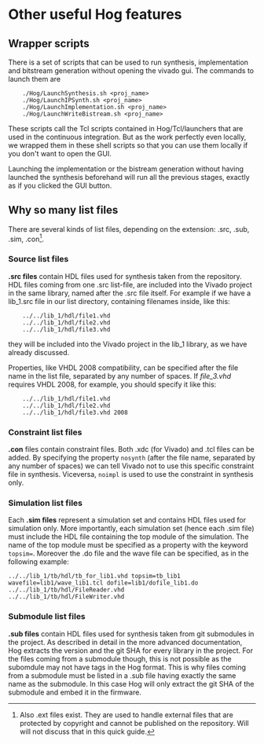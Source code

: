# Other useful Hog features

## Wrapper scripts

There is a set of scripts that can be used to run synthesis, implementation and bitstream generation without opening the vivado gui. The commands to launch them are

```console
	./Hog/LaunchSynthesis.sh <proj_name>
	./Hog/LaunchIPSynth.sh <proj_name>	
	./Hog/LaunchImplementation.sh <proj_name>
	./Hog/LaunchWriteBistream.sh <proj_name>
```

These scripts call the Tcl scripts contained in Hog/Tcl/launchers that are used in the continuous integration. But as the work perfectly even locally, we wrapped them in these shell scripts so that you can use them locally if you don't want to open the GUI.

Launching the implementation or the bistream generation without having launched the synthesis beforehand will run all the previous stages, exactly as if you clicked the GUI button.

## Why so many list files
There are several kinds of list files, depending on the extension: .src, .sub, .sim, .con[^4].
[^4]: Also .ext files exist. They are used to handle external files that are protected by copyright and cannot be published on the repository. Will will not discuss that in this quick guide.

### Source list files
**.src files** contain HDL files used for synthesis taken from the repository. HDL files coming from one .src list-file, are  included into the Vivado project in the same library, named after the .src file itself. For example if we have a lib_1.src file in our list directory, containing filenames inside, like this:

```
    ../../lib_1/hdl/file1.vhd
    ../../lib_1/hdl/file2.vhd
    ../../lib_1/hdl/file3.vhd
```

they will be included into the Vivado project in the lib_1 library, as we have already discussed.

Properties, like VHDL 2008 compatibility, can be specified after the file name in the list file, separated by any number of spaces. If _file_3.vhd_  requires VHDL 2008, for example, you should specify it like this:

```
    ../../lib_1/hdl/file1.vhd 
    ../../lib_1/hdl/file2.vhd
    ../../lib_1/hdl/file3.vhd 2008
```

### Constraint list files
**.con** files contain constraint files. Both .xdc (for Vivado) and .tcl files can be added. By specifying the property `nosynth` (after the file name, separated by any number of spaces) we can tell Vivado not to use this specific constraint file in synthesis. Viceversa, `noimpl` is used to use the constraint in synthesis only. 


### Simulation list files
Each **.sim files** represent a simulation set and contains HDL files used for simulation only. More importantly, each simulation set (hence each .sim file) must include the HDL file containing the top module of the simulation. The name of the top module must be specified as a property with the keyword `topsim=`. Moreover the .do file and the wave file can be specified, as in the following example:

```
../../lib_1/tb/hdl/tb_for_lib1.vhd topsim=tb_lib1 wavefile=lib1/wave_lib1.tcl dofile=lib1/dofile_lib1.do
../../lib_1/tb/hdl/FileReader.vhd
../../lib_1/tb/hdl/FileWriter.vhd
```

### Submodule list files
**.sub files** contain HDL files used for synthesis taken from git submodules in the project. As described in detail in the more advanced documentation, Hog extracts the version and the git SHA for every library in the project. For the files coming from a submodule though, this is not possible as the subomdule may not have tags in the Hog format. This is why files coming from a submodule must be listed in a .sub file having exactly the same name as the submodule. In this case Hog will only extract the git SHA of the submodule and embed it in the firmware.
